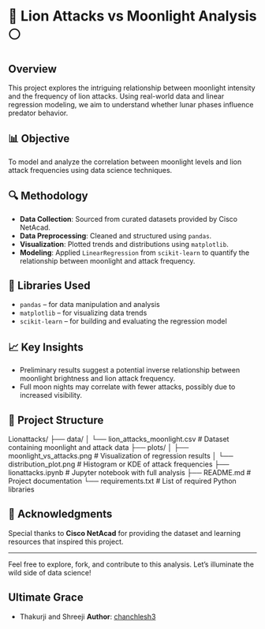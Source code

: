# 🦁 Lion Attacks vs Moonlight Analysis 🌕

## Overview
This project explores the intriguing relationship between moonlight intensity and the frequency of lion attacks. Using real-world data and linear regression modeling, we aim to understand whether lunar phases influence predator behavior.

## 📊 Objective
To model and analyze the correlation between moonlight levels and lion attack frequencies using data science techniques.

## 🔍 Methodology
- **Data Collection**: Sourced from curated datasets provided by Cisco NetAcad.
- **Data Preprocessing**: Cleaned and structured using `pandas`.
- **Visualization**: Plotted trends and distributions using `matplotlib`.
- **Modeling**: Applied `LinearRegression` from `scikit-learn` to quantify the relationship between moonlight and attack frequency.

## 🧰 Libraries Used
- `pandas` – for data manipulation and analysis
- `matplotlib` – for visualizing data trends
- `scikit-learn` – for building and evaluating the regression model

## 📈 Key Insights
- Preliminary results suggest a potential inverse relationship between moonlight brightness and lion attack frequency.
- Full moon nights may correlate with fewer attacks, possibly due to increased visibility.

## 📁 Project Structure
Lionattacks/
├── data/
│   └── lion_attacks_moonlight.csv       # Dataset containing moonlight and attack data
├── plots/
│   ├── moonlight_vs_attacks.png         # Visualization of regression results
│   └── distribution_plot.png            # Histogram or KDE of attack frequencies
├── lionattacks.ipynb                    # Jupyter notebook with full analysis
├── README.md                            # Project documentation
└── requirements.txt                     # List of required Python libraries

## 🙌 Acknowledgments
Special thanks to **Cisco NetAcad** for providing the dataset and learning resources that inspired this project.

---

Feel free to explore, fork, and contribute to this analysis. Let’s illuminate the wild side of data science!
## Ultimate Grace
- Thakurji and Shreeji
**Author**: [chanchlesh3](https://github.com/chanchlesh3)
